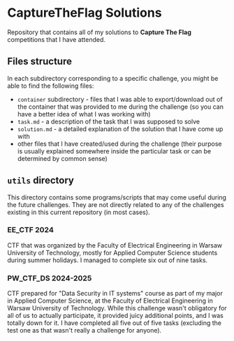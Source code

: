 # CaptureTheFlag Solutions
Repository that contains all of my solutions to **Capture The Flag** competitions that I have attended.

## Files structure
In each subdirectory corresponding to a specific challenge, you might be able to find the following files:
- `container` subdirectory - files that I was able to export/download out of the container that was provided to me
during the challenge (so you can have a better idea of what I was working with)
- `task.md` - a description of the task that I was supposed to solve
- `solution.md` - a detailed explanation of the solution that I have come up with
- other files that I have created/used during the challenge
(their purpose is usually explained somewhere inside the particular task or can be determined by common sense)

## `utils` directory
This directory contains some programs/scripts that may come useful during the future challenges.
They are not directly related to any of the challenges existing in this current repository (in most cases).

### EE_CTF 2024
CTF that was organized by the Faculty of Electrical Engineering in Warsaw University of Technology,
mostly for Applied Computer Science students during summer holidays. I managed to complete six out of nine tasks.

### PW_CTF_DS 2024-2025
CTF prepared for "Data Security in IT systems" course as part of my major in Applied Computer Science,
at the Faculty of Electrical Engineering in Warsaw University of Technology.
While this challenge wasn't obligatory for all of us to actually participate, it provided juicy additional points,
and I was totally down for it.
I have completed all five out of five tasks (excluding the test one as that wasn't really a challenge for anyone).
